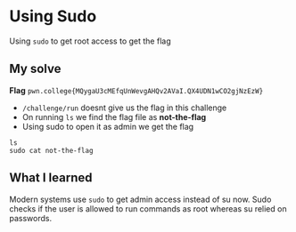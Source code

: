 # Using Sudo

Using `sudo` to get root access to get the flag

## My solve
**Flag** `pwn.college{MQygaU3cMEfqUnWevgAHQv2AVaI.QX4UDN1wCO2gjNzEzW}`
- `/challenge/run` doesnt give us the flag in this challenge
- On running `ls` we find the flag file as **not-the-flag**
- Using sudo to open it as admin we get the flag

```
ls
sudo cat not-the-flag
```

## What I learned
Modern systems use `sudo` to get admin access instead of su now. Sudo checks if the user is allowed to run commands as root whereas su relied on passwords.